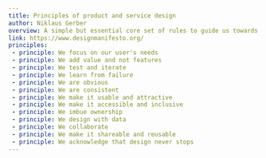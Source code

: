 ```yaml
---
title: Principles of product and service design
author: Niklaus Gerber
overview: A simple but essential core set of rules to guide us towards better solutions.
link: https://www.designmanifesto.org/
principles:
 - principle: We focus on our user's needs
 - principle: We add value and not features
 - principle: We test and iterate
 - principle: We learn from failure
 - principle: We are obvious
 - principle: We are consistent
 - principle: We make it usable and attractive
 - principle: We make it accessible and inclusive
 - principle: We imbue ownership
 - principle: We design with data
 - principle: We collaborate
 - principle: We make it shareable and reusable
 - principle: We acknowledge that design never stops
---
```

